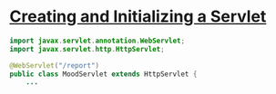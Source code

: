 # [Creating and Initializing a Servlet](https://javaee.github.io/tutorial/servlets004.html#BNAFU)


```java
import javax.servlet.annotation.WebServlet;
import javax.servlet.http.HttpServlet;

@WebServlet("/report")
public class MoodServlet extends HttpServlet {
    ...
```

